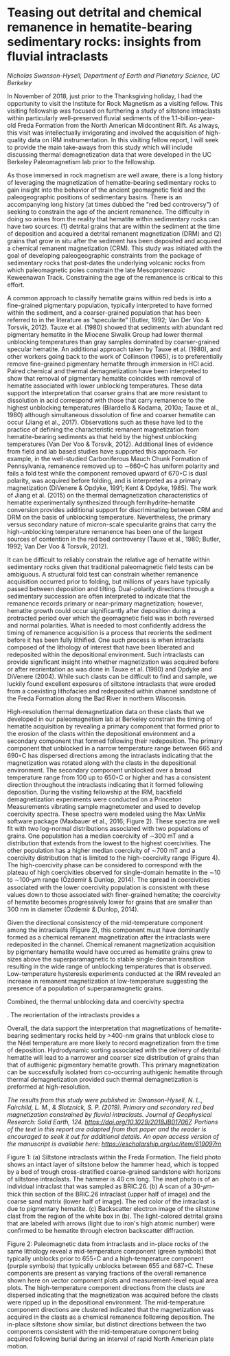 # Teasing out detrital and chemical remanence in hematite-bearing sedimentary rocks: insights from fluvial intraclasts

*Nicholas Swanson-Hysell, Department of Earth and Planetary Science, UC Berkeley*

In November of 2018, just prior to the Thanksgiving holiday, I had the opportunity to visit the Institute for Rock Magnetism as a visiting fellow. This visiting fellowship was focused on furthering a study of siltstone intraclasts within particularly well-preserved fluvial sediments of the 1.1-billion-year-old Freda Formation from the North American Midcontinent Rift. As always, this visit was intellectually invigorating and involved the acquisition of high-quality data on IRM instrumentation. In this visiting fellow report, I will seek to provide the main take-aways from this study which will include discussing thermal demagnetization data that were developed in the UC Berkeley Paleomagnetism lab prior to the fellowship.

As those immersed in rock magnetism are well aware, there is a long history of leveraging the magnetization of hematite-bearing sedimentary rocks to gain insight into the behavior of the ancient geomagnetic field and the paleogeographic positions of sedimentary basins. There is an accompanying long history (at times dubbed the "red bed controversy") of seeking to constrain the age of the ancient remanence. The difficulty in doing so arises from the reality that hematite within sedimentary rocks can have two sources: (1) detrital grains that are within the sediment at the time of deposition and acquired a detrital remanent magnetization (DRM) and (2) grains that grow in situ after the sediment has been deposited and acquired a chemical remanent magnetization (CRM). This study was initiated with the goal of developing paleogeographic constraints from the package of sedimentary rocks that post-dates the underlying volcanic rocks from which paleomagnetic poles constrain the late Mesoproterozoic Keweenawan Track. Constraining the age of the remanence is critical to this effort.

A common approach to classify hematite grains within red beds is into a fine-grained pigmentary population, typically interpreted to have formed within the sediment, and a coarser-grained population that has been referred to in the literature as “specularite” (Butler, 1992; Van Der Voo & Torsvik, 2012). Tauxe et al. (1980) showed that sediments with abundant red pigmentary hematite in the Miocene Siwalik Group had lower thermal unblocking temperatures than gray samples dominated by coarser-grained specular hematite. An additional approach taken by Tauxe et al. (1980), and other workers going back to the work of Collinson (1965), is to preferentially remove fine-grained pigmentary hematite through immersion in HCl acid. Paired chemical and thermal demagnetization have been interpreted to show that removal of pigmentary hematite coincides with removal of hematite associated with lower unblocking temperatures. These data support the interpretation that coarser grains that are more resistant to dissolution in acid correspond with those that carry remanence to the highest unblocking temperatures (Bilardello & Kodama, 2010a; Tauxe et al., 1980) although simultaneous dissolution of fine and coarser hematite can occur (Jiang et al., 2017). Observations such as these have led to the practice of defining the characteristic remanent magnetization from hematite-bearing sediments as that held by the highest unblocking temperatures (Van Der Voo & Torsvik, 2012). Additional lines of evidence from field and lab based studies have supported this approach. For example, in the well-studied Carboniferous Mauch Chunk Formation of Pennsylvania, remanence removed up to ∼660◦C has uniform polarity and fails a fold test while the component removed upward of 670◦C is dual polarity, was acquired before folding, and is interpreted as a primary magnetization (DiVenere & Opdyke, 1991; Kent & Opdyke, 1985). The work of Jiang et al. (2015) on the thermal demagnetization characteristics of hematite experimentally synthesized through ferrihydrite–hematite conversion provides additional support for discriminating between CRM and DRM on the basis of unblocking temperature. Nevertheless, the primary versus secondary nature of micron-scale specularite grains that carry the high-unblocking temperature remanence has been one of the largest sources of contention in the red bed controversy (Tauxe et al., 1980; Butler, 1992; Van Der Voo & Torsvik, 2012).

It can be difficult to reliably constrain the relative age of hematite within sedimentary rocks given that traditional paleomagnetic field tests can be ambiguous. A structural fold test can constrain whether remanence acquisition occurred prior to folding, but millions of years have typically passed between deposition and tilting. Dual-polarity directions through a sedimentary succession are often interpreted to indicate that the remanence records primary or near-primary magnetization; however, hematite growth could occur significantly after deposition during a protracted period over which the geomagnetic field was in both reversed and normal polarities. What is needed to most confidently address the timing of remanence acquisition is a process that reorients the sediment before it has been fully lithified. One such process is when intraclasts composed of the lithology of interest that have been liberated and redeposited within the depositional environment. Such intraclasts can provide significant insight into whether magnetization was acquired before or after reorientation as was done in Tauxe et al. (1980) and Opdyke and DiVenere (2004). While such clasts can be difficult to find and sample, we luckily found excellent exposures of siltstone intraclasts that were eroded from a coexisting lithofacies and redeposited within channel sandstone of the Freda Formation along the Bad River in northern Wisconsin.

High-resolution thermal demagnetization data on these clasts that we developed in our paleomagnetism lab at Berkeley constrain the timing of hematite acquisition by revealing a primary component that formed prior to the erosion of the clasts within the depositional environment and a secondary component that formed following their redeposition. The primary component that unblocked in a narrow temperature range between 665 and 690◦C has dispersed directions among the intraclasts indicating that the magnetization was rotated along with the clasts in the depositional environment. The secondary component unblocked over a broad temperature range from 100 up to 650◦C or higher and has a consistent direction throughout the intraclasts indicating that it formed following deposition. During the visiting fellowship at the IRM, backfield demagnetization experiments were conducted on a Princeton Measurements vibrating sample magnetometer and used to develop coercivity spectra. These spectra were  modeled using the Max UnMix software package (Maxbauer et al., 2016; Figure 2). These spectra are well fit with two log-normal distributions associated with two populations of grains. One population has a median coercivity of ∼300 mT and a distribution that extends from the lowest to the highest coercivities. The other population has a higher median coercivity of ∼700 mT and a coercivity distribution that is limited to the high-coercivity range (Figure 4). The high-coercivity phase can be considered to correspond with the plateau of high coercivities observed for single-domain hematite in the ∼10 to ∼100-𝜇m range (Özdemir & Dunlop, 2014). The spread in coercivities associated with the lower coercivity population is consistent with these values down to those associated with finer-grained hematite; the coercivity of hematite becomes progressively lower for grains that are smaller than 300 nm in diameter (Özdemir & Dunlop, 2014).

Given the directional consistency of the mid-temperature component among the intraclasts (Figure 2), this component must have dominantly formed as a chemical remanent magnetization after the intraclasts were redeposited in the channel. Chemical remanent magnetization acquisition by pigmentary hematite would have occurred as hematite grains grew to sizes above the superparamagnetic to stable single-domain transition resulting in the wide range of unblocking temperatures that is observed. Low-temperature hysteresis experiments conducted at the IRM revealed an increase in remanent magnetization at low-temperature suggesting the presence of a population of superparamagnetic grains.

Combined, the thermal unblocking data and coercivity spectra 


. The reorientation of the intraclasts provides a 

Overall, the data support the interpretation that magnetizations of hematite-bearing sedimentary rocks held by >400-nm grains that unblock close to the Néel temperature are more likely to record magnetization from the time of deposition. Hydrodynamic sorting associated with the delivery of detrital hematite will lead to a narrower and coarser size distribution of grains than that of authigenic pigmentary hematite growth. This primary magnetization can be successfully isolated from co-occurring authigenic hematite through thermal demagnetization provided such thermal demagnetization is preformed at high-resolution.

*The results from this study were published in: Swanson-Hysell, N. L., Fairchild, L. M., & Slotznick, S. P. (2019). Primary and secondary red bed magnetization constrained by fluvial intraclasts. Journal of Geophysical Research: Solid Earth, 124. https://doi.org/10.1029/2018JB017067. Portions of the text in this report are adapted from that paper and the reader is encouraged to seek it out for additional details. An open access version of the manuscript is available here: https://escholarship.org/uc/item/619097rn*


Figure 1: (a) Siltstone intraclasts within the Freda Formation. The field photo shows an intact layer of siltstone below
the hammer head, which is topped by a bed of trough cross-stratified coarse-grained sandstone with horizons of
siltstone intraclasts. The hammer is 40 cm long. The inset photo is of an individual intraclast that was sampled as
BRIC.26. (b) A scan of a 30-𝜇m-thick thin section of the BRIC.26 intraclast (upper half of image) and the coarse sand
matrix (lower half of image). The red color of the intraclast is due to pigmentary hematite. (c) Backscatter electron
image of the siltstone clast from the region of the white box in (b). The light-colored detrital grains that are labeled with
arrows (light due to iron's high atomic number) were confirmed to be hematite through electron backscatter diffraction.

Figure 2: Paleomagnetic data from intraclasts and in-place rocks of the same lithology reveal a mid-temperature component (green symbols) that typically unblocks prior to 655◦C and a high-temperature component (purple symbols) that typically unblocks between 655 and 687◦C. These components are present as varying fractions of the overall remanence shown here on vector component plots and measurement-level equal area plots. The high-temperature component directions from the clasts are dispersed indicating that the magnetization was acquired before the clasts were ripped up in the depositional environment. The mid-temperature component directions are clustered indicated that the magnetization was acquired in the clasts as a chemical remanence following deposition. The in-place siltstone show similar, but distinct directions between the two components consistent with the mid-temperature component being acquired following burial during an interval of rapid North American plate motion.
